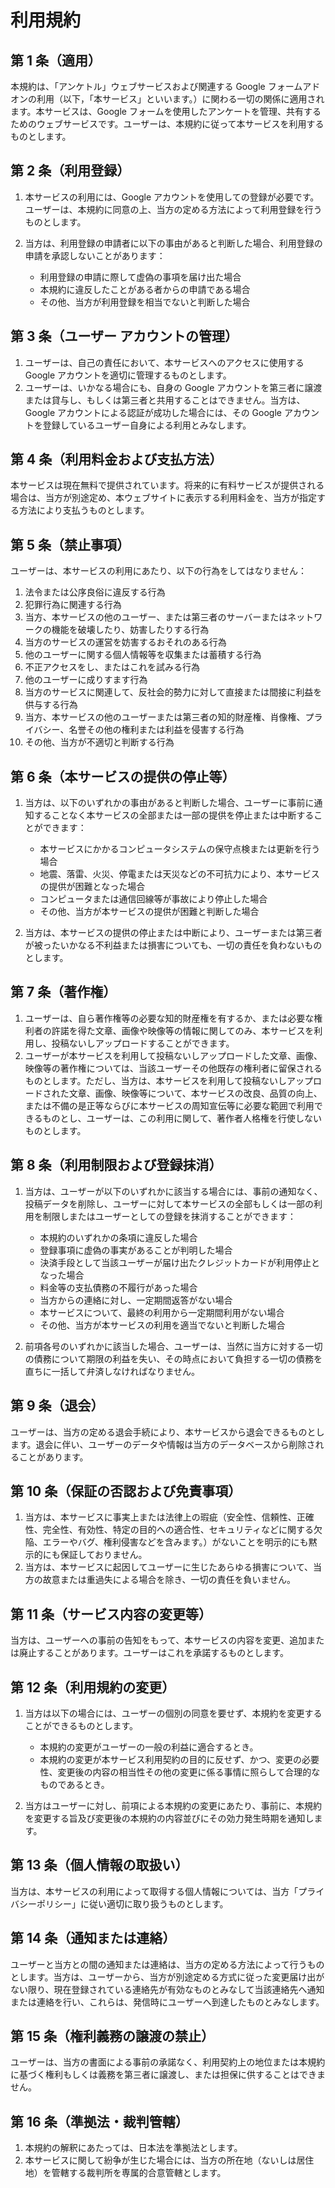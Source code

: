 # 利用規約

## 第 1 条（適用）

本規約は、「アンケトル」ウェブサービスおよび関連する Google フォームアドオンの利用（以下，「本サービス」といいます。）に関わる一切の関係に適用されます。本サービスは、Google フォームを使用したアンケートを管理、共有するためのウェブサービスです。ユーザーは、本規約に従って本サービスを利用するものとします。

## 第 2 条（利用登録）

1. 本サービスの利用には、Google アカウントを使用しての登録が必要です。ユーザーは、本規約に同意の上、当方の定める方法によって利用登録を行うものとします。
2. 当方は、利用登録の申請者に以下の事由があると判断した場合、利用登録の申請を承認しないことがあります：

   - 利用登録の申請に際して虚偽の事項を届け出た場合
   - 本規約に違反したことがある者からの申請である場合
   - その他、当方が利用登録を相当でないと判断した場合

## 第 3 条（ユーザー アカウントの管理）

1. ユーザーは、自己の責任において、本サービスへのアクセスに使用する Google アカウントを適切に管理するものとします。
2. ユーザーは、いかなる場合にも、自身の Google アカウントを第三者に譲渡または貸与し、もしくは第三者と共用することはできません。当方は、Google アカウントによる認証が成功した場合には、その Google アカウントを登録しているユーザー自身による利用とみなします。

## 第 4 条（利用料金および支払方法）

本サービスは現在無料で提供されています。将来的に有料サービスが提供される場合は、当方が別途定め、本ウェブサイトに表示する利用料金を、当方が指定する方法により支払うものとします。

## 第 5 条（禁止事項）

ユーザーは、本サービスの利用にあたり、以下の行為をしてはなりません：

1.  法令または公序良俗に違反する行為
2.  犯罪行為に関連する行為
3.  当方、本サービスの他のユーザー、または第三者のサーバーまたはネットワークの機能を破壊したり、妨害したりする行為
4.  当方のサービスの運営を妨害するおそれのある行為
5.  他のユーザーに関する個人情報等を収集または蓄積する行為
6.  不正アクセスをし、またはこれを試みる行為
7.  他のユーザーに成りすます行為
8.  当方のサービスに関連して、反社会的勢力に対して直接または間接に利益を供与する行為
9.  当方、本サービスの他のユーザーまたは第三者の知的財産権、肖像権、プライバシー、名誉その他の権利または利益を侵害する行為
10. その他、当方が不適切と判断する行為

## 第 6 条（本サービスの提供の停止等）

1. 当方は、以下のいずれかの事由があると判断した場合、ユーザーに事前に通知することなく本サービスの全部または一部の提供を停止または中断することができます：

   - 本サービスにかかるコンピュータシステムの保守点検または更新を行う場合
   - 地震、落雷、火災、停電または天災などの不可抗力により、本サービスの提供が困難となった場合
   - コンピュータまたは通信回線等が事故により停止した場合
   - その他、当方が本サービスの提供が困難と判断した場合

2. 当方は、本サービスの提供の停止または中断により、ユーザーまたは第三者が被ったいかなる不利益または損害についても、一切の責任を負わないものとします。

## 第 7 条（著作権）

1. ユーザーは、自ら著作権等の必要な知的財産権を有するか、または必要な権利者の許諾を得た文章、画像や映像等の情報に関してのみ、本サービスを利用し、投稿ないしアップロードすることができます。
2. ユーザーが本サービスを利用して投稿ないしアップロードした文章、画像、映像等の著作権については、当該ユーザーその他既存の権利者に留保されるものとします。ただし、当方は、本サービスを利用して投稿ないしアップロードされた文章、画像、映像等について、本サービスの改良、品質の向上、または不備の是正等ならびに本サービスの周知宣伝等に必要な範囲で利用できるものとし、ユーザーは、この利用に関して、著作者人格権を行使しないものとします。

## 第 8 条（利用制限および登録抹消）

1. 当方は、ユーザーが以下のいずれかに該当する場合には、事前の通知なく、投稿データを削除し、ユーザーに対して本サービスの全部もしくは一部の利用を制限しまたはユーザーとしての登録を抹消することができます：

   - 本規約のいずれかの条項に違反した場合
   - 登録事項に虚偽の事実があることが判明した場合
   - 決済手段として当該ユーザーが届け出たクレジットカードが利用停止となった場合
   - 料金等の支払債務の不履行があった場合
   - 当方からの連絡に対し、一定期間返答がない場合
   - 本サービスについて、最終の利用から一定期間利用がない場合
   - その他、当方が本サービスの利用を適当でないと判断した場合

2. 前項各号のいずれかに該当した場合、ユーザーは、当然に当方に対する一切の債務について期限の利益を失い、その時点において負担する一切の債務を直ちに一括して弁済しなければなりません。

## 第 9 条（退会）

ユーザーは、当方の定める退会手続により、本サービスから退会できるものとします。退会に伴い、ユーザーのデータや情報は当方のデータベースから削除されることがあります。

## 第 10 条（保証の否認および免責事項）

1. 当方は、本サービスに事実上または法律上の瑕疵（安全性、信頼性、正確性、完全性、有効性、特定の目的への適合性、セキュリティなどに関する欠陥、エラーやバグ、権利侵害などを含みます。）がないことを明示的にも黙示的にも保証しておりません。
2. 当方は、本サービスに起因してユーザーに生じたあらゆる損害について、当方の故意または重過失による場合を除き、一切の責任を負いません。

## 第 11 条（サービス内容の変更等）

当方は、ユーザーへの事前の告知をもって、本サービスの内容を変更、追加または廃止することがあります。ユーザーはこれを承諾するものとします。

## 第 12 条（利用規約の変更）

1. 当方は以下の場合には、ユーザーの個別の同意を要せず、本規約を変更することができるものとします。

   - 本規約の変更がユーザーの一般の利益に適合するとき。
   - 本規約の変更が本サービス利用契約の目的に反せず、かつ、変更の必要性、変更後の内容の相当性その他の変更に係る事情に照らして合理的なものであるとき。

2. 当方はユーザーに対し、前項による本規約の変更にあたり、事前に、本規約を変更する旨及び変更後の本規約の内容並びにその効力発生時期を通知します。

## 第 13 条（個人情報の取扱い）

当方は、本サービスの利用によって取得する個人情報については、当方「プライバシーポリシー」に従い適切に取り扱うものとします。

## 第 14 条（通知または連絡）

ユーザーと当方との間の通知または連絡は、当方の定める方法によって行うものとします。当方は、ユーザーから、当方が別途定める方式に従った変更届け出がない限り、現在登録されている連絡先が有効なものとみなして当該連絡先へ通知または連絡を行い、これらは、発信時にユーザーへ到達したものとみなします。

## 第 15 条（権利義務の譲渡の禁止）

ユーザーは、当方の書面による事前の承諾なく、利用契約上の地位または本規約に基づく権利もしくは義務を第三者に譲渡し、または担保に供することはできません。

## 第 16 条（準拠法・裁判管轄）

1. 本規約の解釈にあたっては、日本法を準拠法とします。
2. 本サービスに関して紛争が生じた場合には、当方の所在地（ないしは居住地）を管轄する裁判所を専属的合意管轄とします。
